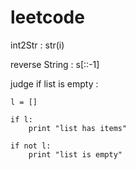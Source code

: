 # leetcode

int2Str : str(i)

reverse String : s[::-1]

judge if list is empty :

```
l = []

if l:
    print "list has items"

if not l:
    print "list is empty"
```


